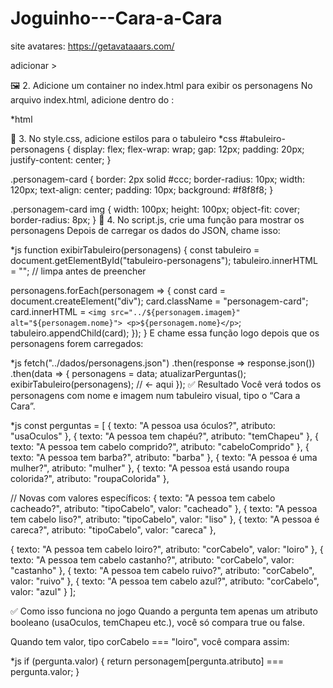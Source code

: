 # Joguinho---Cara-a-Cara

site avatares: https://getavataaars.com/

adicionar >



🖼️ 2. Adicione um container no index.html para exibir os personagens
No arquivo index.html, adicione dentro do <body>:

*html
<div id="tabuleiro-personagens"></div>
🎨 3. No style.css, adicione estilos para o tabuleiro
*css
#tabuleiro-personagens {
  display: flex;
  flex-wrap: wrap;
  gap: 12px;
  padding: 20px;
  justify-content: center;
}

.personagem-card {
  border: 2px solid #ccc;
  border-radius: 10px;
  width: 120px;
  text-align: center;
  padding: 10px;
  background: #f8f8f8;
}

.personagem-card img {
  width: 100px;
  height: 100px;
  object-fit: cover;
  border-radius: 8px;
}
🧠 4. No script.js, crie uma função para mostrar os personagens
Depois de carregar os dados do JSON, chame isso:

*js
function exibirTabuleiro(personagens) {
  const tabuleiro = document.getElementById("tabuleiro-personagens");
  tabuleiro.innerHTML = ""; // limpa antes de preencher

  personagens.forEach(personagem => {
    const card = document.createElement("div");
    card.className = "personagem-card";
    card.innerHTML = `
      <img src="../${personagem.imagem}" alt="${personagem.nome}">
      <p>${personagem.nome}</p>
    `;
    tabuleiro.appendChild(card);
  });
}
E chame essa função logo depois que os personagens forem carregados:

*js
fetch("../dados/personagens.json")
  .then(response => response.json())
  .then(data => {
    personagens = data;
    atualizarPerguntas();
    exibirTabuleiro(personagens); // <- aqui
  });
✅ Resultado
Você verá todos os personagens com nome e imagem num tabuleiro visual, tipo o “Cara a Cara”.



*js
const perguntas = [
  { texto: "A pessoa usa óculos?", atributo: "usaOculos" },
  { texto: "A pessoa tem chapéu?", atributo: "temChapeu" },
  { texto: "A pessoa tem cabelo comprido?", atributo: "cabeloComprido" },
  { texto: "A pessoa tem barba?", atributo: "barba" },
  { texto: "A pessoa é uma mulher?", atributo: "mulher" },
  { texto: "A pessoa está usando roupa colorida?", atributo: "roupaColorida" },

  // Novas com valores específicos:
  { texto: "A pessoa tem cabelo cacheado?", atributo: "tipoCabelo", valor: "cacheado" },
  { texto: "A pessoa tem cabelo liso?", atributo: "tipoCabelo", valor: "liso" },
  { texto: "A pessoa é careca?", atributo: "tipoCabelo", valor: "careca" },
  
  { texto: "A pessoa tem cabelo loiro?", atributo: "corCabelo", valor: "loiro" },
  { texto: "A pessoa tem cabelo castanho?", atributo: "corCabelo", valor: "castanho" },
  { texto: "A pessoa tem cabelo ruivo?", atributo: "corCabelo", valor: "ruivo" },
  { texto: "A pessoa tem cabelo azul?", atributo: "corCabelo", valor: "azul" }
];


✅ Como isso funciona no jogo
Quando a pergunta tem apenas um atributo booleano (usaOculos, temChapeu etc.), você só compara true ou false.

Quando tem valor, tipo corCabelo === "loiro", você compara assim:

*js
if (pergunta.valor) {
  return personagem[pergunta.atributo] === pergunta.valor;
}
